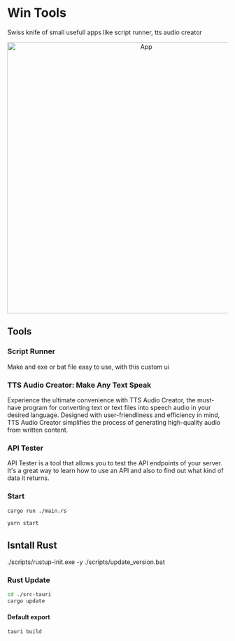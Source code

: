# Win Tools

Swiss knife of small usefull apps like script runner, tts audio creator

<div align="center">
   <img alt="App" src="./assets/app.png" width="620" />
</div>

## Tools

### Script Runner

Make and exe or bat file easy to use, with this custom ui

### TTS Audio Creator: Make Any Text Speak

Experience the ultimate convenience with TTS Audio Creator, the must-have program for converting text or text files into speech audio in your desired language. Designed with user-friendliness and efficiency in mind, TTS Audio Creator simplifies the process of generating high-quality audio from written content.

### API Tester

API Tester is a tool that allows you to test the API endpoints of your server. It's a great way to learn how to use an API and also to find out what kind of data it returns.

### Start

```bash
cargo run ./main.rs
```

```bash
yarn start
```

## Isntall Rust

./scripts/rustup-init.exe -y
./scripts/update_version.bat

### Rust Update

```bash
cd ./src-tauri
cargo update
```

#### Default export

```bash
tauri build
```
